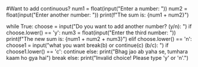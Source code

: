 #Want to add continuous?
num1 = float(input("Enter a number: "))
num2 = float(input("Enter another number: "))
print(f"The sum is: {num1 + num2}")

while True:
    choose = input("Do you want to add another number? (y/n): ")
    if choose.lower() == 'y':
        num3 = float(input("Enter the third number: "))
        print(f"The new sum is: {num1 + num2 + num3}")
    elif choose.lower() == 'n':
        choose1 = input("what you want break(b) or continue(c) (b/c): ")
        if choose1.lower() == 'c':
            continue
        else:
            print("Bhag jao ab yaha se, tumhara kaam ho gya hai")
            break
    else:
        print("Invalid choice! Please type 'y' or 'n'.")


